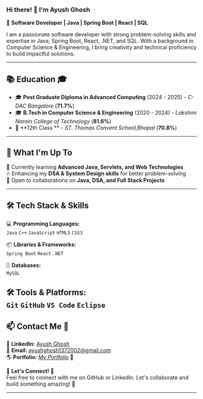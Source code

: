### Hi there! 👋 I'm Ayush Ghosh  
🚀 **Software Developer | Java | Spring Boot | React | SQL**  

I am a passionate software developer with strong problem-solving skills and expertise in Java, Spring Boot, React, .NET, and SQL. With a background in Computer Science & Engineering, I bring creativity and technical proficiency to build impactful solutions.  

---

## 📚 Education 🎓  
- 🎓 **Post Graduate Diploma in Advanced Computing** (2024 - 2025) - *C-DAC Bangalore* (**71.7%**)
- 🎓 **B.Tech in Computer Science & Engineering** (2020 - 2024) - *Lakshmi Narain College of Technology* (**81.6%**)  
- 🏫 **12th Class ** - *ST. Thomas Convent School,Bhopal* (**70.8%**)  

---

## 🚀 What I'm Up To  
🌱 Currently learning **Advanced Java, Servlets, and Web Technologies**  
🔥 Enhancing my **DSA & System Design skills** for better problem-solving  
🤝 Open to collaborations on **Java, DSA, and Full Stack Projects**  

---

## 🛠️ Tech Stack & Skills  
💻 **Programming Languages:**  
`Java` `C++` `JavaScript` `HTML5` `CSS3`  

📦 **Libraries & Frameworks:**  
`Spring Boot` `React` `.NET`  

🗄️ **Databases:**  
`MySQL`  

🛠️ **Tools & Platforms:**  
`Git` `GitHub` `VS Code` `Eclipse`  
---

## 📫 Contact Me 📩  
💼 **LinkedIn:** [Ayush Ghosh](https://www.linkedin.com/in/ayush-ghosh-1632bb262/)  
📧 **Email:** ayushghosh1372002@gmail.com  
🌎 **Portfolio:** *[My Portfolio](https://ayushghoshportfolio.netlify.app/)* 🚀  

🤝 **Let's Connect!** 🔗  
Feel free to connect with me on GitHub or LinkedIn. Let's collaborate and build something amazing! 🚀  

---


